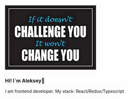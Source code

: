 ![Header](https://github.com/Lelik7777/lelik7777/blob/main/assets/for%20github_300_200.png)
### Hi! I`m Aleksey👋
I am frontend developer.
My stack: React/Redux/Typescript

